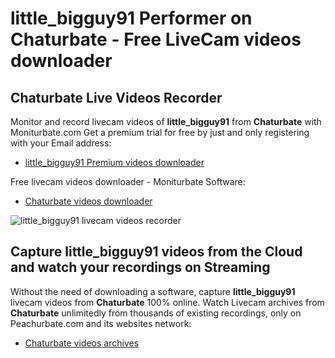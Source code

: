 # little_bigguy91 Performer on Chaturbate - Free LiveCam videos downloader

## Chaturbate Live Videos Recorder

Monitor and record livecam videos of **little_bigguy91** from **Chaturbate** with Moniturbate.com
Get a premium trial for free by just and only registering with your Email address:
* [little_bigguy91 Premium videos downloader](https://moniturbate.com/request-demo-licence-key.html)

Free livecam videos downloader - Moniturbate Software:
* [Chaturbate videos downloader](https://moniturbate.com/moniturbate-download-software.html)

![little_bigguy91 livecam videos recorder](https://peachurnet.com/templates/moniturbate-software.png)


## Capture little_bigguy91 videos from the Cloud and watch your recordings on Streaming

Without the need of downloading a software, capture **little_bigguy91** livecam videos from **Chaturbate** 100% online.
Watch Livecam archives from **Chaturbate** unlimitedly from thousands of existing recordings, only on Peachurbate.com and its websites network:
* [Chaturbate videos archives](https://peachurnet.com/)